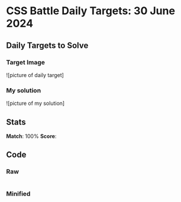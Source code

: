 

# CSS Battle Daily Targets: 30 June 2024

## Daily Targets to Solve

### Target Image

![picture of daily target]


### My solution

![picture of my solution]
## Stats

**Match**: 100%
**Score**: 

## Code

### Raw

```html

```

### Minified

```

```
